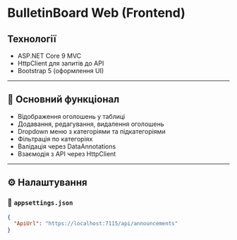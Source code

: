 #  BulletinBoard Web (Frontend)
## Технології

- ASP.NET Core 9 MVC
- HttpClient для запитів до API
- Bootstrap 5 (оформлення UI)
---

## 📌 Основний функціонал

- Відображення оголошень у таблиці
- Додавання, редагування, видалення оголошень
- Dropdown меню з категоріями та підкатегоріями
- Фільтрація по категоріях
- Валідація через DataAnnotations
- Взаємодія з API через HttpClient

---

## ⚙️ Налаштування

### 🔧 `appsettings.json`

```json
{
  "ApiUrl": "https://localhost:7115/api/announcements"
}

